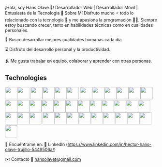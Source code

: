  ¡Hola, soy Hans Olave 👋!
Desarrollador Web | Desarrollador Móvil | Entusiasta de la Tecnología
🚀 Sobre Mí
Disfruto mucho ⭐ todo lo relacionado con la tecnología 🤖 y me apasiona la programación 👨‍💻. Siempre estoy buscando crecer, tanto en habilidades técnicas como en cualidades personales.

🌿 Busco desarrollar mejores cualidades humanas cada día.

⌛ Disfruto del desarrollo personal y la productividad.

🫂 Me gusta trabajar en equipo, colaborar y aprender con otras personas.

## Technologies

<img src="https://cdn.jsdelivr.net/gh/devicons/devicon/icons/html5/html5-original.svg" width="40"/><img src="https://cdn.jsdelivr.net/gh/devicons/devicon/icons/css3/css3-original.svg" width="40"/>
 <img src="https://cdn.jsdelivr.net/gh/devicons/devicon@latest/icons/bootstrap/bootstrap-original.svg" width="40"/><img src="https://cdn.jsdelivr.net/gh/devicons/devicon/icons/javascript/javascript-original.svg" width="40"/><img src="https://cdn.jsdelivr.net/gh/devicons/devicon/icons/react/react-original.svg" width="40"/><img src="https://cdn.jsdelivr.net/gh/devicons/devicon@latest/icons/java/java-original.svg" width="40"/>
<img src="https://cdn.jsdelivr.net/gh/devicons/devicon@latest/icons/docker/docker-original.svg" width="40"/><img src="https://cdn.jsdelivr.net/gh/devicons/devicon@latest/icons/flutter/flutter-original.svg" width="40"/><img src="https://cdn.jsdelivr.net/gh/devicons/devicon@latest/icons/mysql/mysql-original.svg" width="40"/><img src="https://cdn.jsdelivr.net/gh/devicons/devicon@latest/icons/typescript/typescript-original.svg" width="40"/><img src="https://cdn.jsdelivr.net/gh/devicons/devicon@latest/icons/unity/unity-original.svg"  width="40"/><img src="https://cdn.jsdelivr.net/gh/devicons/devicon@latest/icons/vscode/vscode-original.svg" width="40"/><img src="https://cdn.jsdelivr.net/gh/devicons/devicon@latest/icons/jira/jira-original.svg" width="40"/><img src="https://cdn.jsdelivr.net/gh/devicons/devicon@latest/icons/json/json-original.svg" width="40"/><img src="https://cdn.jsdelivr.net/gh/devicons/devicon@latest/icons/azuresqldatabase/azuresqldatabase-original.svg" width="40"/><img src="https://cdn.jsdelivr.net/gh/devicons/devicon@latest/icons/github/github-original.svg" width="40"/><img src="https://cdn.jsdelivr.net/gh/devicons/devicon@latest/icons/azuresqldatabase/azuresqldatabase-original.svg" width="40"/><img src="https://cdn.jsdelivr.net/gh/devicons/devicon@latest/icons/xml/xml-original.svg" width="40"/><img src="https://cdn.jsdelivr.net/gh/devicons/devicon@latest/icons/illustrator/illustrator-plain.svg" width="40"/><img src="https://cdn.jsdelivr.net/gh/devicons/devicon@latest/icons/atom/atom-original.svg" width="40"/><img src="https://cdn.jsdelivr.net/gh/devicons/devicon@latest/icons/gradle/gradle-original.svg" width="40"/><img src="https://cdn.jsdelivr.net/gh/devicons/devicon@latest/icons/git/git-original.svg" width="40"/><img src="https://cdn.jsdelivr.net/gh/devicons/devicon@latest/icons/bash/bash-original.svg" width="40"/><img src="https://cdn.jsdelivr.net/gh/devicons/devicon@latest/icons/eclipse/eclipse-original-wordmark.svg" width="40"/><img src="https://cdn.jsdelivr.net/gh/devicons/devicon@latest/icons/firebase/firebase-original.svg" width="40"/><img src="https://cdn.jsdelivr.net/gh/devicons/devicon@latest/icons/figma/figma-original.svg" width="40"/><img src="https://cdn.jsdelivr.net/gh/devicons/devicon@latest/icons/filezilla/filezilla-original.svg" width="40"/> <img src="https://cdn.jsdelivr.net/gh/devicons/devicon@latest/icons/nodejs/nodejs-original.svg" width="40"/><img src="https://cdn.jsdelivr.net/gh/devicons/devicon@latest/icons/npm/npm-original-wordmark.svg"  width="40"/><img src="https://cdn.jsdelivr.net/gh/devicons/devicon@latest/icons/php/php-original.svg" width="40"/><img src="https://cdn.jsdelivr.net/gh/devicons/devicon@latest/icons/postman/postman-original.svg" width="40"/><img src="https://cdn.jsdelivr.net/gh/devicons/devicon@latest/icons/kubernetes/kubernetes-original.svg" width="40"/><img src="https://cdn.jsdelivr.net/gh/devicons/devicon@latest/icons/mongodb/mongodb-original.svg" width="40"/><img src="https://cdn.jsdelivr.net/gh/devicons/devicon@latest/icons/mongoose/mongoose-original.svg" width="40"/><img src="https://cdn.jsdelivr.net/gh/devicons/devicon@latest/icons/android/android-original.svg" width="40"/><img src="https://cdn.jsdelivr.net/gh/devicons/devicon@latest/icons/azure/azure-original.svg" width="40"/><img src="https://cdn.jsdelivr.net/gh/devicons/devicon@latest/icons/androidstudio/androidstudio-original.svg" width="40"/>
          
          

🔗 Encuéntrame en:
💼 LinkedIn (https://www.linkedin.com/in/hector-hans-olave-trujillo-5449506a/)

✉️ Contacto
📧 hansolavet@gmail.com




  >




